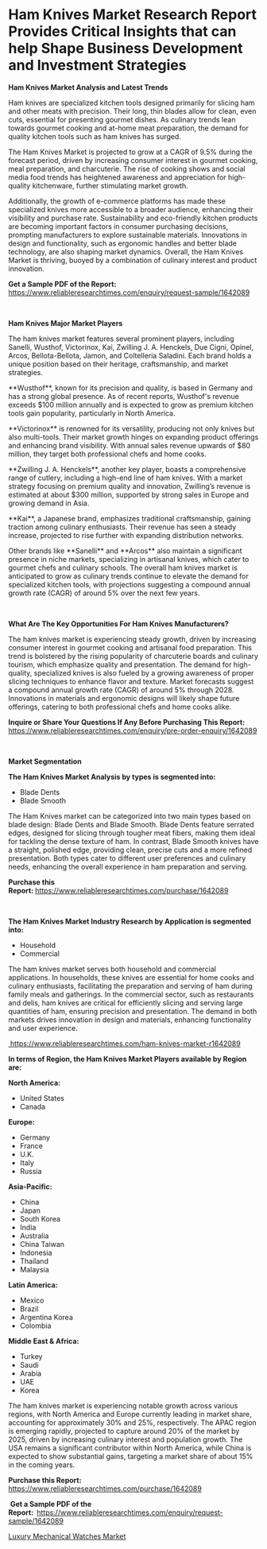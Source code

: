 <p><h1>Ham Knives Market Research Report Provides Critical Insights that can help Shape Business Development and Investment Strategies</h1></p><p><strong>Ham Knives Market Analysis and Latest Trends</strong></p>
<p><p>Ham knives are specialized kitchen tools designed primarily for slicing ham and other meats with precision. Their long, thin blades allow for clean, even cuts, essential for presenting gourmet dishes. As culinary trends lean towards gourmet cooking and at-home meat preparation, the demand for quality kitchen tools such as ham knives has surged.</p><p>The Ham Knives Market is projected to grow at a CAGR of 9.5% during the forecast period, driven by increasing consumer interest in gourmet cooking, meal preparation, and charcuterie. The rise of cooking shows and social media food trends has heightened awareness and appreciation for high-quality kitchenware, further stimulating market growth. </p><p>Additionally, the growth of e-commerce platforms has made these specialized knives more accessible to a broader audience, enhancing their visibility and purchase rate. Sustainability and eco-friendly kitchen products are becoming important factors in consumer purchasing decisions, prompting manufacturers to explore sustainable materials. Innovations in design and functionality, such as ergonomic handles and better blade technology, are also shaping market dynamics. Overall, the Ham Knives Market is thriving, buoyed by a combination of culinary interest and product innovation.</p></p>
<p><strong>Get a Sample PDF of the Report:&nbsp;</strong> <a href="https://www.reliableresearchtimes.com/enquiry/request-sample/1642089?utm_campaign=3444&utm_medium=2&utm_source=Github&utm_content=ia&utm_term=05042025&utm_id=ham-knives">https://www.reliableresearchtimes.com/enquiry/request-sample/1642089</a></p>
<p>&nbsp;</p>
<p><strong>Ham Knives Major Market Players</strong></p>
<p><p>The ham knives market features several prominent players, including Sanelli, Wusthof, Victorinox, Kai, Zwilling J. A. Henckels, Due Cigni, Opinel, Arcos, Bellota-Bellota, Jamon, and Coltelleria Saladini. Each brand holds a unique position based on their heritage, craftsmanship, and market strategies.</p><p>**Wusthof**, known for its precision and quality, is based in Germany and has a strong global presence. As of recent reports, Wusthof's revenue exceeds $100 million annually and is expected to grow as premium kitchen tools gain popularity, particularly in North America.</p><p>**Victorinox** is renowned for its versatility, producing not only knives but also multi-tools. Their market growth hinges on expanding product offerings and enhancing brand visibility. With annual sales revenue upwards of $80 million, they target both professional chefs and home cooks.</p><p>**Zwilling J. A. Henckels**, another key player, boasts a comprehensive range of cutlery, including a high-end line of ham knives. With a market strategy focusing on premium quality and innovation, Zwilling’s revenue is estimated at about $300 million, supported by strong sales in Europe and growing demand in Asia.</p><p>**Kai**, a Japanese brand, emphasizes traditional craftsmanship, gaining traction among culinary enthusiasts. Their revenue has seen a steady increase, projected to rise further with expanding distribution networks.</p><p>Other brands like **Sanelli** and **Arcos** also maintain a significant presence in niche markets, specializing in artisanal knives, which cater to gourmet chefs and culinary schools. The overall ham knives market is anticipated to grow as culinary trends continue to elevate the demand for specialized kitchen tools, with projections suggesting a compound annual growth rate (CAGR) of around 5% over the next few years.</p></p>
<p>&nbsp;</p>
<p><strong>What Are The Key Opportunities For Ham Knives Manufacturers?</strong></p>
<p><p>The ham knives market is experiencing steady growth, driven by increasing consumer interest in gourmet cooking and artisanal food preparation. This trend is bolstered by the rising popularity of charcuterie boards and culinary tourism, which emphasize quality and presentation. The demand for high-quality, specialized knives is also fueled by a growing awareness of proper slicing techniques to enhance flavor and texture. Market forecasts suggest a compound annual growth rate (CAGR) of around 5% through 2028. Innovations in materials and ergonomic designs will likely shape future offerings, catering to both professional chefs and home cooks alike.</p></p>
<p><strong>Inquire or Share Your Questions If Any Before Purchasing This Report:</strong> <a href="https://www.reliableresearchtimes.com/enquiry/pre-order-enquiry/1642089?utm_campaign=3444&utm_medium=2&utm_source=Github&utm_content=ia&utm_term=05042025&utm_id=ham-knives">https://www.reliableresearchtimes.com/enquiry/pre-order-enquiry/1642089</a></p>
<p>&nbsp;</p>
<p><strong>Market Segmentation</strong></p>
<p><strong>The Ham Knives Market Analysis by types is segmented into:</strong></p>
<p><ul><li>Blade Dents</li><li>Blade Smooth</li></ul></p>
<p><p>The Ham Knives market can be categorized into two main types based on blade design: Blade Dents and Blade Smooth. Blade Dents feature serrated edges, designed for slicing through tougher meat fibers, making them ideal for tackling the dense texture of ham. In contrast, Blade Smooth knives have a straight, polished edge, providing clean, precise cuts and a more refined presentation. Both types cater to different user preferences and culinary needs, enhancing the overall experience in ham preparation and serving.</p></p>
<p><strong>Purchase this Report:&nbsp;</strong><a href="https://www.reliableresearchtimes.com/purchase/1642089?utm_campaign=3444&utm_medium=2&utm_source=Github&utm_content=ia&utm_term=05042025&utm_id=ham-knives">https://www.reliableresearchtimes.com/purchase/1642089</a></p>
<p>&nbsp;</p>
<p><strong>The Ham Knives Market Industry Research by Application is segmented into:</strong></p>
<p><ul><li>Household</li><li>Commercial</li></ul></p>
<p><p>The ham knives market serves both household and commercial applications. In households, these knives are essential for home cooks and culinary enthusiasts, facilitating the preparation and serving of ham during family meals and gatherings. In the commercial sector, such as restaurants and delis, ham knives are critical for efficiently slicing and serving large quantities of ham, ensuring precision and presentation. The demand in both markets drives innovation in design and materials, enhancing functionality and user experience.</p></p>
<p><a href="https://www.reliableresearchtimes.com/ham-knives-market-r1642089?utm_campaign=3444&utm_medium=2&utm_source=Github&utm_content=ia&utm_term=05042025&utm_id=ham-knives">&nbsp;https://www.reliableresearchtimes.com/ham-knives-market-r1642089</a></p>
<p><strong>In terms of Region, the Ham Knives Market Players available by Region are:</strong></p>
<p>
    <p> <strong> North America: </strong>
        <ul>
            <li>United States</li>
            <li>Canada</li>
        </ul>
        </p> 
    <p> <strong> Europe: </strong>
        <ul>
            <li>Germany</li>
            <li>France</li>
            <li>U.K.</li>
            <li>Italy</li>
            <li>Russia</li>
        </ul>
        </p> 
    <p> <strong> Asia-Pacific: </strong>
        <ul>
            <li>China</li>
            <li>Japan</li>
            <li>South Korea</li>
            <li>India</li>
            <li>Australia</li>
            <li>China Taiwan</li>
            <li>Indonesia</li>
            <li>Thailand</li>
            <li>Malaysia</li>
        </ul>
        </p> 
    <p> <strong> Latin America: </strong>
        <ul>
            <li>Mexico</li>
            <li>Brazil</li>
            <li>Argentina Korea</li>
            <li>Colombia</li>
        </ul>
        </p> 
    <p> <strong> Middle East & Africa: </strong>
        <ul>
            <li>Turkey</li>
            <li>Saudi</li>
            <li>Arabia</li>
            <li>UAE</li>
            <li>Korea</li>
        </ul>
    </p>
    </p>
<p><p>The ham knives market is experiencing notable growth across various regions, with North America and Europe currently leading in market share, accounting for approximately 30% and 25%, respectively. The APAC region is emerging rapidly, projected to capture around 20% of the market by 2025, driven by increasing culinary interest and population growth. The USA remains a significant contributor within North America, while China is expected to show substantial gains, targeting a market share of about 15% in the coming years.</p></p>
<p><strong>Purchase this Report: </strong><a href="https://www.reliableresearchtimes.com/purchase/1642089?utm_campaign=3444&utm_medium=2&utm_source=Github&utm_content=ia&utm_term=05042025&utm_id=ham-knives">https://www.reliableresearchtimes.com/purchase/1642089</a></p>
<p>&nbsp;<strong>Get a Sample PDF of the Report:&nbsp;&nbsp;</strong><a href="https://www.reliableresearchtimes.com/enquiry/request-sample/1642089?utm_campaign=3444&utm_medium=2&utm_source=Github&utm_content=ia&utm_term=05042025&utm_id=ham-knives">https://www.reliableresearchtimes.com/enquiry/request-sample/1642089</a></p>
<p><strong></strong></p>
<p><p><a href="https://github.com/shirlantosx7/Market-Research-Report-List-1/blob/main/luxury-mechanical-watches-market.md?utm_campaign=3444&utm_medium=2&utm_source=Github&utm_content=ia&utm_term=05042025&utm_id=ham-knives">Luxury Mechanical Watches Market</a></p></p>